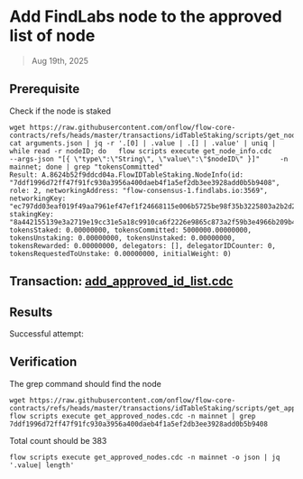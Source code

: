 # Add FindLabs node to the approved list of node

> Aug 19th, 2025

## Prerequisite

Check if the node is staked
```shell
wget https://raw.githubusercontent.com/onflow/flow-core-contracts/refs/heads/master/transactions/idTableStaking/scripts/get_node_info.cdc
cat arguments.json | jq -r '.[0] | .value | .[] | .value' | uniq | while read -r nodeID; do   flow scripts execute get_node_info.cdc     --args-json "[{ \"type\":\"String\", \"value\":\"$nodeID\" }]"     -n mainnet; done | grep "tokensCommitted"
Result: A.8624b52f9ddcd04a.FlowIDTableStaking.NodeInfo(id: "7ddf1996d72ff47f91fc930a3956a400daeb4f1a5ef2db3ee3928add0b5b9408", role: 2, networkingAddress: "flow-consensus-1.findlabs.io:3569", networkingKey: "ec797dd03eaf019f49aa7961ef47ef1f24668115e006b5725be98f35b3225803a2b2d2f88ff8b69cf683d9b40af12a115824734ccc76d919cbf57df49190ed52", stakingKey: "8a442155139e3a2719e19cc31e5a18c9910ca6f2226e9865c873a2f59b3e4966b209b42c8e5934a29375a66d4cdea0a60ce5a36eed4cbeec81ad0b4391ee19d127437e2e09fbfccf0e0895e6d296615bfdb0ef267de4693a7b1afd1f0f7e5392", tokensStaked: 0.00000000, tokensCommitted: 5000000.00000000, tokensUnstaking: 0.00000000, tokensUnstaked: 0.00000000, tokensRewarded: 0.00000000, delegators: [], delegatorIDCounter: 0, tokensRequestedToUnstake: 0.00000000, initialWeight: 0)
```


## Transaction: [add_approved_id_list.cdc](../../../../templates/add_approved_id_list.cdc)

## Results

Successful attempt:

## Verification

The grep command should find the node
```shell
wget https://raw.githubusercontent.com/onflow/flow-core-contracts/refs/heads/master/transactions/idTableStaking/scripts/get_approved_nodes.cdc
flow scripts execute get_approved_nodes.cdc -n mainnet | grep 7ddf1996d72ff47f91fc930a3956a400daeb4f1a5ef2db3ee3928add0b5b9408
```

Total count should be 383
```shell
flow scripts execute get_approved_nodes.cdc -n mainnet -o json | jq '.value| length'
```